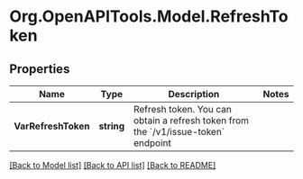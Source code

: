 # Org.OpenAPITools.Model.RefreshToken

## Properties

Name | Type | Description | Notes
------------ | ------------- | ------------- | -------------
**VarRefreshToken** | **string** | Refresh token. You can obtain a refresh token from the &#x60;/v1/issue-token&#x60; endpoint | 

[[Back to Model list]](../README.md#documentation-for-models) [[Back to API list]](../README.md#documentation-for-api-endpoints) [[Back to README]](../README.md)

